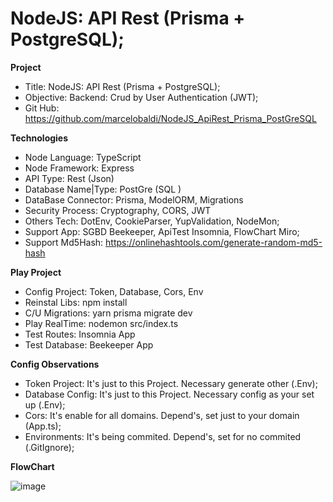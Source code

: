 # NodeJS: API Rest (Prisma + PostgreSQL);
**Project**
- Title:                NodeJS:  API Rest (Prisma + PostgreSQL);
- Objective:            Backend: Crud by User Authentication (JWT);
- Git Hub:              https://github.com/marcelobaldi/NodeJS_ApiRest_Prisma_PostGreSQL

**Technologies**        
- Node Language:        TypeScript
- Node Framework:       Express
- API Type:             Rest    (Json)
- Database Name|Type:   PostGre (SQL )
- DataBase Connector:   Prisma, ModelORM, Migrations
- Security Process:     Cryptography, CORS, JWT  
- Others Tech:          DotEnv, CookieParser, YupValidation, NodeMon;    
- Support App:          SGBD Beekeeper, ApiTest Insomnia, FlowChart Miro;
- Support Md5Hash:      https://onlinehashtools.com/generate-random-md5-hash

**Play Project**
- Config Project:       Token, Database, Cors, Env      
- Reinstal Libs:        npm install                  
- C/U Migrations:       yarn prisma migrate dev 
- Play RealTime:        nodemon src/index.ts 
- Test Routes:          Insomnia  App
- Test Database:        Beekeeper App

**Config Observations**
- Token Project:        It's just to this Project.      Necessary generate other (.Env);
- Database Config:      It's just to this Project.      Necessary config as your set up (.Env);
- Cors:                 It's enable for all domains.    Depend's, set just to your domain (App.ts);
- Environments:         It's being commited.            Depend's, set for no commited (.GitIgnore);


**FlowChart**

![image](https://github.com/user-attachments/assets/219b61c0-8f15-41ec-a217-71bb416345f3)




